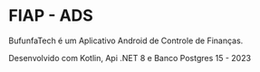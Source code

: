 # FIAP - ADS 

BufunfaTech é um Aplicativo Android de Controle de Finanças.

Desenvolvido com Kotlin, Api .NET 8 e Banco Postgres 15 - 2023